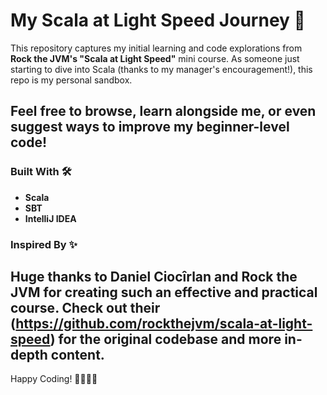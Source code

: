 # My Scala at Light Speed Journey 🚀

This repository captures my initial learning and code explorations from **Rock the JVM's "Scala at Light Speed"** mini course. As someone just starting to dive into Scala (thanks to my manager's encouragement!), this repo is my personal sandbox.

Feel free to browse, learn alongside me, or even suggest ways to improve my beginner-level code!
---
### Built With 🛠️
* **Scala**
* **SBT**
* **IntelliJ IDEA**

### Inspired By ✨
Huge thanks to Daniel Ciocîrlan and Rock the JVM for creating such an effective and practical course. Check out their (https://github.com/rockthejvm/scala-at-light-speed) for the original codebase and more in-depth content.
---
Happy Coding! 👩‍💻👨‍💻
